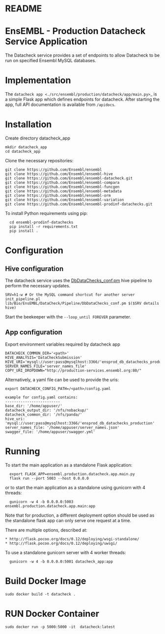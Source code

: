 # README
EnsEMBL - Production Datacheck Service Application
========

The Datacheck service provides a set of endpoints to allow Datacheck to be run on specified Ensembl MySQL databases. 

Implementation
==============

The `datacheck app <./src/ensembl/production/datacheck/app/main.py>`_ is a simple Flask app which defines endpoints for datacheck. After starting the app, full API documentation is available from ``/apidocs``.



Installation
============

Create directory  datacheck_app
```
mkdir datacheck_app
cd datacheck_app
```
Clone the necessary repositories:
```
git clone https://github.com/Ensembl/ensembl
git clone https://github.com/Ensembl/ensembl-hive
git clone https://github.com/Ensembl/ensembl-datacheck.git
git clone https://github.com/Ensembl/ensembl-compara
git clone https://github.com/Ensembl/ensembl-funcgen
git clone https://github.com/Ensembl/ensembl-metadata
git clone https://github.com/Ensembl/ensembl-orm
git clone https://github.com/Ensembl/ensembl-variation
git clone https://github.com/Ensembl/ensembl-prodinf-datachecks.git
```

To install Python requirements using pip:

``` 
  cd ensembl-prodinf-datachecks
  pip install -r requirements.txt
  pip install .    
```

Configuration
=============
## Hive configuration
The datacheck service uses the
[DbDataChecks_conf.pm](https://github.com/Ensembl/ensembl-datacheck/tree/master/lib/Bio/EnsEMBL/DataCheck/Pipeline/DbDataChecks_conf.pm)
hive pipeline to perform the necessary updates.

    SRV=h1-w # Or the MySQL command shortcut for another server
    init_pipeline.pl lib/Bio/EnsEMBL/DataCheck/Pipeline/DbDataChecks_conf.pm $($SRV details hive)

Start the beekeeper with the `--loop_until FOREVER` parameter.

## App configuration
Export environment variables required by datacheck app

    DATACHECK_COMMON_DIR='<path>'
    HIVE_ANALYSIS='DataCheckSubmission'
    HIVE_URI='mysql://user:pass@mysqlhost:3366/'ensprod_db_datachecks_production'
    SERVER_NAMES_FILE='server_names_file'
    COPY_URI_DROPDOWN="http://production-services.ensembl.org:80/"



Alternatively, a yaml file can be used to provide the uris:

    export DATACHECK_CONFIG_PATH=/<path>/config.yaml

    example for config.yaml contains:
    -------------------------
    base_dir: '/home/appuser/'
    datacheck_output_dir: '/nfs/nobackup/'
    datacheck_common_dir: '/nfs/panda/'
    hive_uri: 'mysql://user:pass@mysqlhost:3366/'ensprod_db_datachecks_production'
    server_names_file: '/home/appuser/server_names.json'
    swagger_file: '/home/appuser/swagger.yml'


Running
=======

To start the main application as a standalone Flask application:

```
  export FLASK_APP=ensembl.production.datacheck.app.main.py
  flask run --port 5003 --host 0.0.0.0
```
or to start the main application as a standalone using gunicorn with 4 threads:

```
  gunicorn -w 4 -b 0.0.0.0:5003 ensembl.production.datacheck.app.main:app
```
Note that for production, a different deployment option should be used as the standalone flask app can only serve one request at a time.

There are multiple options, described at:
```
* http://flask.pocoo.org/docs/0.12/deploying/wsgi-standalone/
* http://flask.pocoo.org/docs/0.12/deploying/uwsgi/
```
To use a standalone gunicorn server with 4 worker threads:

```
  gunicorn -w 4 -b 0.0.0.0:5001 datacheck_app:app
```


Build Docker Image 
==================
```
sudo docker build -t datacheck . 
```

RUN Docker Container
====================
```
sudo docker run -p 5000:5000 -it  datacheck:latest
```



